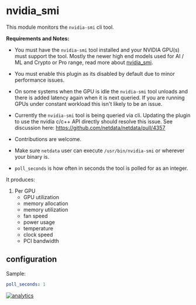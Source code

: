 # nvidia_smi

This module monitors the `nvidia-smi` cli tool.

**Requirements and Notes:**

-   You must have the `nvidia-smi` tool installed and your NVIDIA GPU(s) must support the tool. 
    Mostly the newer high end models used for AI / ML and Crypto or Pro range, read more about [nvidia_smi](https://developer.nvidia.com/nvidia-system-management-interface).

-   You must enable this plugin as its disabled by default due to minor performance issues.

-   On some systems when the GPU is idle the `nvidia-smi` tool unloads and there is added latency again when it is next queried. 
    If you are running GPUs under constant workload this isn't likely to be an issue.

-   Currently the `nvidia-smi` tool is being queried via cli. 
    Updating the plugin to use the nvidia c/c++ API directly should resolve this issue. 
    See discussion here: <https://github.com/netdata/netdata/pull/4357>

-   Contributions are welcome.

-   Make sure `netdata` user can execute `/usr/bin/nvidia-smi` or wherever your binary is.

-   `poll_seconds` is how often in seconds the tool is polled for as an integer.

It produces:

1.  Per GPU
    -   GPU utilization
    -   memory allocation
    -   memory utilization
    -   fan speed
    -   power usage
    -   temperature
    -   clock speed
    -   PCI bandwidth

## configuration

Sample:

```yaml
poll_seconds: 1
```

[![analytics](https://www.google-analytics.com/collect?v=1&aip=1&t=pageview&_s=1&ds=github&dr=https%3A%2F%2Fgithub.com%2Fnetdata%2Fnetdata&dl=https%3A%2F%2Fmy-netdata.io%2Fgithub%2Fcollectors%2Fpython.d.plugin%2Fnvidia_smi%2FREADME&_u=MAC~&cid=5792dfd7-8dc4-476b-af31-da2fdb9f93d2&tid=UA-64295674-3)]()
